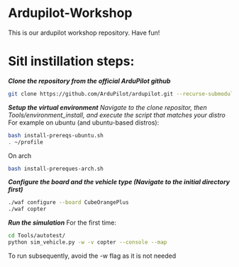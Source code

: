 # Ardupilot-Workshop
This is our ardupilot workshop repository. Have fun!

# Sitl instillation steps:

***Clone the repository from the official ArduPilot github***
```bash
git clone https://github.com/ArduPilot/ardupilot.git --recurse-submodules
```

***Setup the virtual environment***
*Navigate to the clone repositor, then Tools/environment_install, and execute the script that matches your distro*
For example on ubuntu (and ubuntu-based distros):
```bash
bash install-prereqs-ubuntu.sh
. ~/profile
```
On arch
```bash
bash install-prereques-arch.sh
```

***Configure the board and the vehicle type (Navigate to the initial directory first)***
```bash
./waf configure --board CubeOrangePlus
./waf copter
```

***Run the simulation***
For the first time:
```bash
cd Tools/autotest/
python sim_vehicle.py -w -v copter --console --map
```
To run subsequently, avoid the -w flag as it is not needed
